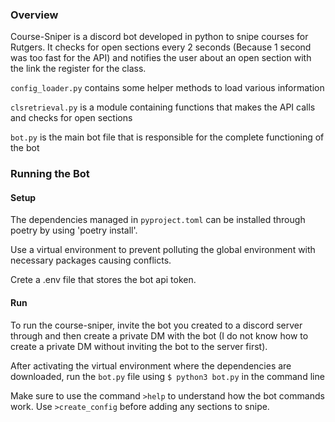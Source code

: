### Overview

Course-Sniper is a discord bot developed in python to snipe courses for Rutgers. It checks for open sections every 2 seconds (Because 1 second was too fast for the API) and notifies the user about an open section with the link the register for the class.

`config_loader.py` contains some helper methods to load various information

`clsretrieval.py` is a module containing functions that makes the API calls and checks for open sections

`bot.py` is the main bot file that is responsible for the complete functioning of the bot

### Running the Bot


#### Setup
The dependencies managed in `pyproject.toml` can be installed through poetry by using 'poetry install'.

Use a virtual environment to prevent polluting the global environment with necessary packages causing conflicts.

Crete a .env file that stores the bot api token.

#### Run

To run the course-sniper, invite the bot you created to a discord server through and then create a private DM with the bot (I do not know how to create a private DM without inviting the bot to the server first).

After activating the virtual environment where the dependencies are downloaded, run the `bot.py` file using `$ python3 bot.py` in the command line

Make sure to use the command `>help` to understand how the bot commands work.
Use `>create_config` before adding any sections to snipe.
